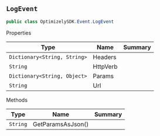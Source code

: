## `LogEvent`

```csharp
public class OptimizelySDK.Event.LogEvent

```

Properties

| Type | Name | Summary | 
| --- | --- | --- | 
| `Dictionary<String, String>` | Headers |  | 
| `String` | HttpVerb |  | 
| `Dictionary<String, Object>` | Params |  | 
| `String` | Url |  | 


Methods

| Type | Name | Summary | 
| --- | --- | --- | 
| `String` | GetParamsAsJson() |  | 


